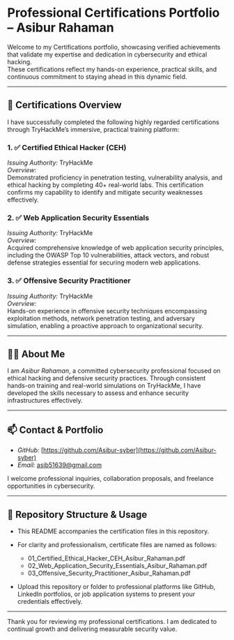 # Professional Certifications Portfolio – Asibur Rahaman

Welcome to my Certifications portfolio, showcasing verified achievements that validate my expertise and dedication in cybersecurity and ethical hacking.  
These certifications reflect my hands-on experience, practical skills, and continuous commitment to staying ahead in this dynamic field.

---

## 🎯 Certifications Overview

I have successfully completed the following highly regarded certifications through TryHackMe’s immersive, practical training platform:

### 1. ✅ Certified Ethical Hacker (CEH)  
*Issuing Authority:* TryHackMe  
*Overview:*  
Demonstrated proficiency in penetration testing, vulnerability analysis, and ethical hacking by completing 40+ real-world labs. This certification confirms my capability to identify and mitigate security weaknesses effectively.

### 2. ✅ Web Application Security Essentials  
*Issuing Authority:* TryHackMe  
*Overview:*  
Acquired comprehensive knowledge of web application security principles, including the OWASP Top 10 vulnerabilities, attack vectors, and robust defense strategies essential for securing modern web applications.

### 3. ✅ Offensive Security Practitioner  
*Issuing Authority:* TryHackMe  
*Overview:*  
Hands-on experience in offensive security techniques encompassing exploitation methods, network penetration testing, and adversary simulation, enabling a proactive approach to organizational security.

---

## 👨‍💻 About Me

I am *Asibur Rahaman*, a committed cybersecurity professional focused on ethical hacking and defensive security practices. Through consistent hands-on training and real-world simulations on TryHackMe, I have developed the skills necessary to assess and enhance security infrastructures effectively.

---

## 📫 Contact & Portfolio

- *GitHub:* [https://github.com/Asibur-syber](https://github.com/Asibur-syber)  
- *Email:* asib51639@gmail.com  

I welcome professional inquiries, collaboration proposals, and freelance opportunities in cybersecurity.

---

## 📂 Repository Structure & Usage

- This README accompanies the certification files in this repository.  
- For clarity and professionalism, certificate files are named as follows:  
  - 01_Certified_Ethical_Hacker_CEH_Asibur_Rahaman.pdf  
  - 02_Web_Application_Security_Essentials_Asibur_Rahaman.pdf  
  - 03_Offensive_Security_Practitioner_Asibur_Rahaman.pdf  

- Upload this repository or folder to professional platforms like GitHub, LinkedIn portfolios, or job application systems to present your credentials effectively.

---

Thank you for reviewing my professional certifications. I am dedicated to continual growth and delivering measurable security value.
